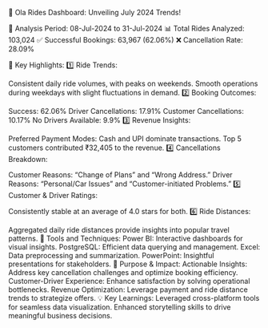 🚖 Ola Rides Dashboard: Unveiling July 2024 Trends!

📅 Analysis Period: 08-Jul-2024 to 31-Jul-2024
📊 Total Rides Analyzed: 103,024
✅ Successful Bookings: 63,967 (62.06%)
❌ Cancellation Rate: 28.09%

🌟 Key Highlights:
1️⃣ Ride Trends:

Consistent daily ride volumes, with peaks on weekends.
Smooth operations during weekdays with slight fluctuations in demand.
2️⃣ Booking Outcomes:

Success: 62.06%
Driver Cancellations: 17.91%
Customer Cancellations: 10.17%
No Drivers Available: 9.9%
3️⃣ Revenue Insights:

Preferred Payment Modes: Cash and UPI dominate transactions.
Top 5 customers contributed ₹32,405 to the revenue.
4️⃣ Cancellations Breakdown:

Customer Reasons: “Change of Plans” and “Wrong Address.”
Driver Reasons: “Personal/Car Issues” and “Customer-initiated Problems.”
5️⃣ Customer & Driver Ratings:

Consistently stable at an average of 4.0 stars for both.
6️⃣ Ride Distances:

Aggregated daily ride distances provide insights into popular travel patterns.
🚀 Tools and Techniques:
Power BI: Interactive dashboards for visual insights.
PostgreSQL: Efficient data querying and management.
Excel: Data preprocessing and summarization.
PowerPoint: Insightful presentations for stakeholders.
🎯 Purpose & Impact:
Actionable Insights: Address key cancellation challenges and optimize booking efficiency.
Customer-Driver Experience: Enhance satisfaction by solving operational bottlenecks.
Revenue Optimization: Leverage payment and ride distance trends to strategize offers.
💡 Key Learnings:
Leveraged cross-platform tools for seamless data visualization.
Enhanced storytelling skills to drive meaningful business decisions.

